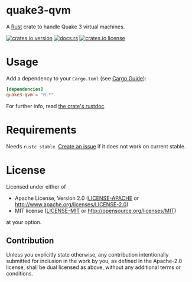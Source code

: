 quake3-qvm
==========

A [Rust](https://www.rust-lang.org/) crate to handle Quake 3 virtual machines.

[![crates.io version](https://img.shields.io/crates/v/quake3-qvm.svg)](https://crates.io/crates/quake3-qvm)
[![docs.rs](https://docs.rs/quake3-qvm/badge.svg)](https://docs.rs/quake3-qvm)
[![crates.io license](https://img.shields.io/crates/l/quake3-qvm.svg)](https://crates.io/crates/quake3-qvm)

# Usage

Add a dependency to your `Cargo.toml` (see [Cargo Guide](http://doc.crates.io/guide.html#adding-dependencies-from-cratesio)):

```toml
[dependencies]
quake3-qvm = "0.*"
```

For further info, read [the crate's rustdoc](https://docs.rs/quake3-qvm).

# Requirements

Needs `rustc stable`. [Create an issue](https://github.com/robo9k/quake3-qvm/issues/new) if it does not work on current stable.

# License

Licensed under either of

 * Apache License, Version 2.0 ([LICENSE-APACHE](LICENSE-APACHE) or http://www.apache.org/licenses/LICENSE-2.0)
 * MIT license ([LICENSE-MIT](LICENSE-MIT) or http://opensource.org/licenses/MIT)

at your option.

## Contribution

Unless you explicitly state otherwise, any contribution intentionally submitted
for inclusion in the work by you, as defined in the Apache-2.0 license, shall be dual licensed as above, without any
additional terms or conditions.
